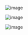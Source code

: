 ![image](https://github.com/user-attachments/assets/77da611c-a440-4b51-b217-995ba380035c)

![image](https://github.com/user-attachments/assets/9265015e-5c3a-46e4-ac5a-e326d441b119)

![image](https://github.com/user-attachments/assets/671980f9-f599-44d4-a496-02890ffec4af)

